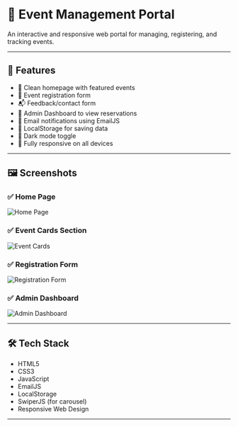 # 🌟 Event Management Portal

An interactive and responsive web portal for managing, registering, and tracking events.

---

## 🚀 Features

- 🎯 Clean homepage with featured events
- 📝 Event registration form
- 📬 Feedback/contact form
- 👤 Admin Dashboard to view reservations
- 📧 Email notifications using EmailJS
- 💾 LocalStorage for saving data
- 🌙 Dark mode toggle
- 📱 Fully responsive on all devices

---

## 🖼️ Screenshots

### ✅ Home Page
![Home Page](https://i.ibb.co/yc9z2JkZ/homepage.png)

### ✅ Event Cards Section
![Event Cards](https://i.ibb.co/n860m3MQ/events.png)

### ✅ Registration Form
![Registration Form](https://i.ibb.co/rRnHBczc/registration.png)

### ✅ Admin Dashboard
![Admin Dashboard](https://i.ibb.co/mVSV56Vg/dashboard.png)

---

## 🛠️ Tech Stack

- HTML5
- CSS3
- JavaScript
- EmailJS
- LocalStorage
- SwiperJS (for carousel)
- Responsive Web Design

---

